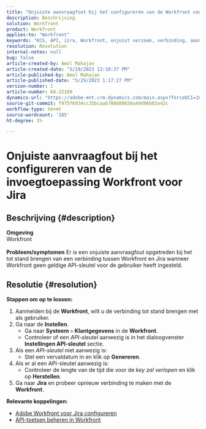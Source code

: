 ```yaml
---
title: "Onjuiste aanvraagfout bij het configureren van de Workfront voor de invoegtoepassing Jira"
description: Beschrijving
solution: Workfront
product: Workfront
applies-to: "Workfront"
keywords: "KCS, API, Jira, Workfront, onjuist verzoek, verbinding, aanmelding"
resolution: Resolution
internal-notes: null
bug: false
article-created-by: Amol Mahajan
article-created-date: "5/29/2023 12:10:37 PM"
article-published-by: Amol Mahajan
article-published-date: "5/29/2023 1:17:27 PM"
version-number: 1
article-number: KA-22169
dynamics-url: "https://adobe-ent.crm.dynamics.com/main.aspx?forceUCI=1&pagetype=entityrecord&etn=knowledgearticle&id=937af3cf-19fe-ed11-8f6e-6045bd0065f9"
source-git-commit: f975f6934cc35bcaab780d80658a49d96b02e42c
workflow-type: tm+mt
source-wordcount: '185'
ht-degree: 1%

---
```


# Onjuiste aanvraagfout bij het configureren van de invoegtoepassing Workfront voor Jira

## Beschrijving {#description}

<b>Omgeving</b><br>Workfront<br> <br><b>Probleem/symptomen</b>
Er is een onjuiste aanvraagfout opgetreden bij het tot stand brengen van een verbinding tussen Workfront en Jira wanneer Workfront geen geldige API-sleutel voor de gebruiker heeft ingesteld.


## Resolutie {#resolution}

<b>Stappen om op te lossen:</b>
1. Aanmelden bij de <b>Workfront</b>, wilt u de verbinding tot stand brengen met als gebruiker.
2. Ga naar de <b>Instellen</b>.
   - Ga naar <b>Systeem</b> `>`  <b>Klantgegevens</b> in de <b>Workfront</b>.
   - Controleer of een *API-sleutel* aanwezig is in het dialoogvenster <b>Instellingen API-sleutel</b> sectie.
3. Als een *API-sleutel* niet aanwezig is:
   - Stel een vervaldatum in en klik op <b>Genereren</b>.
4. Als er al een API-sleutel aanwezig is:
   - Controleer de lengte van de tijd die voor de *key zal verlopen* en klik op <b>Herstellen</b>.
5. Ga naar <b>Jira</b> en probeer opnieuw verbinding te maken met de <b>Workfront</b>.



<b>Relevante koppelingen:</b>
- [Adobe Workfront voor Jira configureren](https://experienceleague.adobe.com/docs/workfront/using/adobe-workfront-integrations/workfront-for-jira/configure-workfront-for-jira.html?lang=en)
- [API-toetsen beheren in Workfront](https://experienceleague.adobe.com/docs/workfront/using/administration-and-setup/manage-wf/security/manage-api-keys.html?lang=en)

